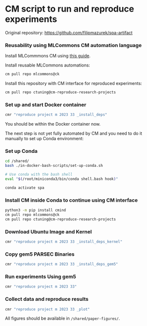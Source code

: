 # CM script to run and reproduce experiments

Original repository: https://github.com/filipmazurek/spa-artifact

### Reusability using MLCommons CM automation language

Install MLCommmons CM using [this guide](https://github.com/mlcommons/ck/blob/master/docs/installation.md).

Install reusable MLCommons automations: 

```bash
cm pull repo mlcommons@ck
```

Install this repository with CM interface for reproduced experiments:
```bash
cm pull repo ctuning@cm-reproduce-research-projects
```

### Set up and start Docker container

```bash
cmr "reproduce project m 2023 33 _install_deps"
```

You should be within the Docker container now.

The next step is not yet fully automated by CM and you need to do it manually to set up Conda environment:

### Set up Conda

```bash
cd /shared/
bash ./in-docker-bash-scripts/set-up-conda.sh

# Use conda with the bash shell
eval "$(/root/miniconda3/bin/conda shell.bash hook)"

conda activate spa
```

### Install CM inside Conda to continue using CM interface

```bash
python3 -m pip install cmind
cm pull repo mlcommons@ck
cm pull repo ctuning@cm-reproduce-research-projects
```

### Download Ubuntu Image and Kernel

```bash
cmr "reproduce project m 2023 33 _install_deps_kernel"
```

### Copy gem5 PARSEC Binaries

```bash
cmr "reproduce project m 2023 33 _install_deps_gem5"
```

### Run experiments Using gem5

```bash
cmr "reproduce project m 2023 33"
```

### Collect data and reproduce results

```bash
cmr "reproduce project m 2023 33 _plot"
```

All figures should be available in `/shared/paper-figures/`.
